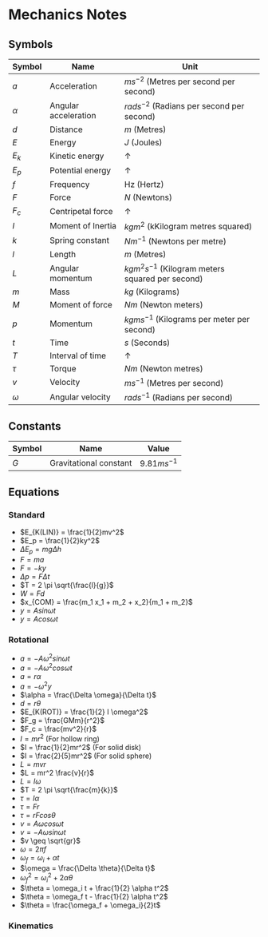 # Mechanics Notes
## Symbols
|Symbol|Name|Unit|
|---|---|---|
|$a$|Acceleration|$ms^{-2}$ (Metres per second per second)|
|$\alpha$|Angular acceleration|$rads^{-2}$ (Radians per second per second)|
|$d$|Distance|$m$ (Metres)|
|$E$|Energy|$J$ (Joules)|
|$E_k$|Kinetic energy|&uarr;
|$E_p$|Potential energy|&uarr;
|$f$|Frequency|Hz (Hertz)|
|$F$|Force|$N$ (Newtons)|
|$F_c$|Centripetal force| &uarr;
|$I$|Moment of Inertia|$kgm^2$ (kKilogram metres squared)|
|$k$|Spring constant|$Nm^{-1}$ (Newtons per metre)|
|$l$|Length|$m$ (Metres)|
|$L$|Angular momentum|$kgm^2s^{-1}$ (Kilogram meters squared per second)|
|$m$|Mass|$kg$ (Kilograms)|
|$M$|Moment of force|$Nm$ (Newton meters)|
|$p$|Momentum|$kgms^{-1}$ (Kilograms per meter per second)|
|$t$|Time|$s$ (Seconds)|
|$T$|Interval of time|&uarr;
|$\tau$|Torque|$Nm$ (Newton metres)|
|$v$|Velocity|$ms^{-1}$ (Metres per second)|
|$\omega$|Angular velocity|$rads^{-1}$ (Radians per second)|




## Constants
|Symbol|Name|Value|
|---|---|---|
|$G$|Gravitational constant|$9.81ms^{-1}$|


## Equations
### Standard
- $E_{K(LIN)} = \frac{1}{2}mv^2$
- $E_p = \frac{1}{2}ky^2$
- $\Delta E_p = mg \Delta h$
- $F = ma$
- $F = -ky$
- $\Delta p = F \Delta t$
- $T = 2 \pi \sqrt{\frac{l}{g}}$
- $W = Fd$
- $x_{COM} = \frac{m_1 x_1 + m_2 + x_2}{m_1 + m_2}$
- $y = A sin \omega t$
- $y = A cos \omega t$

### Rotational
- $a = -A \omega^2 sin \omega t$
- $a = -A \omega^2 cos \omega t$
- $a = r \alpha$
- $a = - \omega^2 y$
- $\alpha = \frac{\Delta \omega}{\Delta t}$
- $d = r\theta$
- $E_{K(ROT)} = \frac{1}{2} I \omega^2$
- $F_g = \frac{GMm}{r^2}$
- $F_c = \frac{mv^2}{r}$
- $I = mr^2$ (For hollow ring)
- $I = \frac{1}{2}mr^2$ (For solid disk)
- $I = \frac{2}{5}mr^2$ (For solid sphere)
- $L = mvr$
- $L = mr^2 \frac{v}{r}$
- $L = I \omega$
- $T = 2 \pi \sqrt{\frac{m}{k}}$
- $\tau = I\alpha$
- $\tau = Fr$
- $\tau = r F cos \theta$
- $v = A \omega cos \omega t$
- $v = -A \omega sin \omega t$
- $v \geq \sqrt{gr}$
- $\omega = 2 \pi f$
- $\omega_f = \omega_i + \alpha t$
- $\omega = \frac{\Delta \theta}{\Delta t}$
- $\omega_f^2 = \omega_i^2 + 2 \alpha \theta$
- $\theta = \omega_i t + \frac{1}{2} \alpha t^2$
- $\theta = \omega_f t - \frac{1}{2} \alpha t^2$
- $\theta = \frac{\omega_f + \omega_i}{2}t$

### Kinematics


